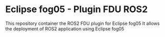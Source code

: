 # Eclipse fog05 - Plugin FDU ROS2

This repository container the ROS2 FDU plugin for Eclipse fog05
It allows the deployment of ROS2 application using Eclipse fog05
